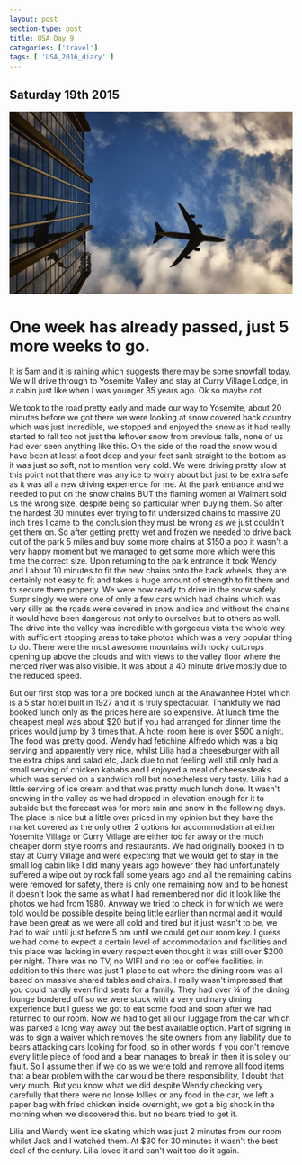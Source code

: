 ```yaml
---
layout: post
section-type: post
title: USA Day 9
categories: ['travel']
tags: [ 'USA_2016_diary' ]
---
```


## Saturday 19th 2015  

![USA](/img/travel.jpg)

# One week has already passed, just 5 more weeks to go.  
It is 5am and it is raining which suggests there may be some snowfall today.
We will drive through to Yosemite Valley and stay at Curry Village Lodge, in a cabin just like when I was younger 35 years ago. Ok so maybe not.

We took to the road pretty early and made our way to Yosemite, about 20 minutes before we got there we were looking at snow covered back country which was just incredible, we stopped and enjoyed the snow as it had really started to fall too not just the leftover snow from previous falls, none of us had ever seen anything like this. On the side of the road the snow would have been at least a foot deep and your feet sank straight to the bottom as it was just so soft, not to mention very cold. We were driving pretty slow at this point not that there was any ice to worry about but just to be extra safe as it was all a new driving experience for me. At the park entrance and we needed to put on the snow chains BUT the flaming women at Walmart sold us the wrong size, despite being so particular when buying them. So after the hardest 30 minutes ever trying to fit undersized chains to massive 20 inch tires I came to the conclusion they must be wrong as we just couldn't get them on. So after getting pretty wet and frozen we needed to drive back out of the park 5 miles and buy some more chains at $150 a pop it wasn't a very happy moment but we managed to get some more which were this time the correct size.
Upon returning to the park entrance it took Wendy and I about 10 minutes to fit the new chains onto the back wheels, they are certainly not easy to fit and takes a huge amount of strength to fit them and to secure them properly. We were now ready to drive in the snow safely. Surprisingly we were one of only a few cars which had chains which was very silly as the roads were covered in snow and ice and without the chains it would have been dangerous not only to ourselves but to others as well. The drive into the valley was incredible with gorgeous vista the whole way with sufficient stopping areas to take photos which was a very popular thing to do. There were the most awesome mountains with rocky outcrops opening up above the clouds and with views to the valley floor where the merced river was also visible. It was about a 40 minute drive mostly due to the reduced speed.

But our first stop was for a pre booked lunch at the Anawanhee Hotel which is a 5 star hotel built in 1927 and it is truly spectacular. Thankfully we had booked lunch only as the prices here are so expensive. At lunch time the cheapest meal was about $20 but if you had arranged for dinner time the prices would jump by 3 times that. A hotel room here is over $500 a night. The food was pretty good. Wendy had fetichine Alfredo which was a big serving and apparently very nice, whilst Lilia had a cheeseburger with all the extra chips and salad etc, Jack due to not feeling well still only had a small serving of chicken kababs and I enjoyed a meal of cheesesteaks which was served on a sandwich roll but nonetheless very tasty. Lilia had a little serving of ice cream and that was pretty much lunch done. It wasn't snowing in the valley as we had dropped in elevation enough for it to subside but the forecast was for more rain and snow in the following days. The place is nice but a little over priced in my opinion but they have the market covered as the only other 2 options for accommodation at either Yosemite Village or Curry Village are either too far away or the much cheaper dorm style rooms and restaurants.
We had originally booked in to stay at Curry Village and were expecting that we would get to stay in the small log cabin like I did many years ago however they had unfortunately suffered a wipe out by rock fall some years ago and all the remaining cabins were removed for safety, there is only one remaining now and to be honest it doesn't look the same as what I had remembered nor did it look like the photos we had from 1980. Anyway we tried to check in for which we were told would be possible despite being little earlier than normal and it would have been great as we were all cold and tired but it just wasn't to be, we had to wait until just before 5 pm until we could get our room key. I guess we had come to expect a certain level of accommodation and facilities and this place was lacking in every respect even thought it was still over $200 per night. There was no TV, no WIFI and no tea or coffee facilities, in addition to this there was just 1 place to eat where the dining room was all based on massive shared tables and chairs. I really wasn't impressed that you could hardly even find seats for a family. They had over ¾ of the dining lounge bordered off so we were stuck with a very ordinary dining experience but I guess we got to eat some food and soon after we had returned to our room. Now we had to get all our luggage from the car which was parked a long way away but the best available option. Part of signing in was to sign a waiver which removes the site owners from any liability due to bears attacking cars looking for food, so in other words if you don't remove every little piece of food and a bear manages to break in then it is solely our fault.
So I assume then if we do as we were told and remove all food items that a bear problem with the car would be there responsibility, I doubt that very much. But you know what we did despite Wendy checking very carefully that there were no loose lollies or any food in the car, we left a paper bag with fried chicken inside overnight, we got a big shock in the morning when we discovered this..but no bears tried to get it.

Lilia and Wendy went ice skating which was just 2 minutes from our room whilst Jack and I watched them. At $30 for 30 minutes it wasn't the best deal of the century. Lilia loved it and can't wait too do it again.
